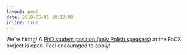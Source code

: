 ```yaml
---
layout: post
date: 2019-05-01 10:10:00
inline: true
---
```


We’re hiring! A [PhD student position (only Polish speakers)](https://ijp.pan.pl/wp-content/uploads/2019/05/doc20190530130120.pdf) at the FoCS project is open. Feel encouraged to apply!
